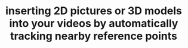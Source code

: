---
title: inserting 2D pictures or 3D models into your videos by automatically tracking nearby reference points
category: 22.Enhancement,Restoration,merging
order: 1
---